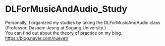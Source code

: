 # DLForMusicAndAudio_Study
Personally, I organized my studies by taking the DLForMusicAndAudio class (Professor. Dasaem Jeong at Sogang University.)
<br/> You can find out about the theory of practice on my blog.
<br/> https://blog.naver.com/nueyet/
